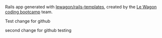 Rails app generated with [lewagon/rails-templates](https://github.com/lewagon/rails-templates), created by the [Le Wagon coding bootcamp](https://www.lewagon.com) team.


Test change for github


second change for github testing
